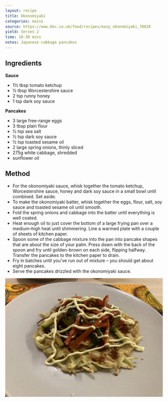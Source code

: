 ```yaml
---
layout: recipe
title: Okonomiyaki
categories: mains
source: https://www.bbc.co.uk/food/recipes/easy_okonomiyaki_78828
yield: Serves 2
time: 10-30 mins
notes: Japanese cabbage pancakes
---
```

## Ingredients

**Sauce**

* 1½ tbsp tomato ketchup
* ½ tbsp Worcestershire sauce
* 2 tsp runny honey
* 1 tsp dark soy sauce

**Pancakes**

* 3 large free-range eggs
* 3 tbsp plain flour
* ½ tsp sea salt
* ½ tsp dark soy sauce
* ½ tsp toasted sesame oil
* 2 large spring onions, thinly sliced
* 275g white cabbage, shredded 
* sunflower oil

## Method

* For the okonomiyaki sauce, whisk together the tomato ketchup, Worcestershire sauce, honey and dark soy sauce in a small bowl until combined. Set aside.
* To make the okonomiyaki batter, whisk together the eggs, flour, salt, soy sauce and toasted sesame oil until smooth. 
* Fold the spring onions and cabbage into the batter until everything is well coated. 
* Heat enough oil to just cover the bottom of a large frying pan over a medium–high heat until shimmering. Line a warmed plate with a couple of sheets of kitchen paper. 
* Spoon some of the cabbage mixture into the pan into pancake shapes that are about the size of your palm. Press down with the back of the spoon and fry until golden-brown on each side, flipping halfway. Transfer the pancakes to the kitchen paper to drain.
* Fry in batches until you’ve run out of mixture – you should get about eight pancakes. 
* Serve the pancakes drizzled with the okonomiyaki sauce. 

![Okonomiyaki with mayo](/images/img_5098.jpeg)
